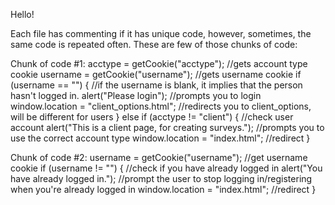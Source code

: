 Hello!

Each file has commenting if it has unique code, however, sometimes, the same code is repeated often. These are few of those chunks of code:

Chunk of code #1:
acctype = getCookie("acctype"); //gets account type cookie
username = getCookie("username"); //gets username cookie
if (username == "") { //if the username is blank, it implies that the person hasn't logged in.
  alert("Please login"); //prompts you to login
  window.location = "client_options.html"; //redirects you to client_options, will be different for users
}
else if (acctype != "client") { //check user account
  alert("This is a client page, for creating surveys."); //prompts you to use the correct account type
  window.location = "index.html"; //redirect
}

Chunk of code #2:
username = getCookie("username"); //get username cookie
if (username != "") { //check if you have already logged in
  alert("You have already logged in."); //prompt the user to stop logging in/registering when you're already logged in
  window.location = "index.html"; //redirect
}
